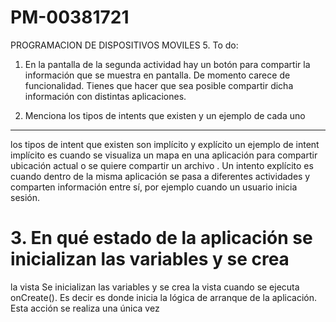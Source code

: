 # PM-00381721
PROGRAMACION DE DISPOSITIVOS MOVILES
5. To do:
 1. En la pantalla de la segunda actividad hay un botón para compartir
 la información que se muestra en pantalla. De momento carece de
 funcionalidad. Tienes que hacer que sea posible compartir dicha
 información con distintas aplicaciones.

 2. Menciona los tipos de intents que existen y un ejemplo de cada
 uno
 _____________________________________________________________________
 los tipos de intent que existen son implícito y explícito un ejemplo de intent implícito es cuando se visualiza un mapa en una aplicación para compartir ubicación actual o se quiere compartir un archivo .
Un intento explícito es cuando dentro de la misma aplicación se pasa a diferentes actividades y comparten información entre sí, por ejemplo cuando un usuario inicia sesión.



# 3. En qué estado de la aplicación se inicializan las variables y se crea
 la vista
Se inicializan las variables y se crea la vista cuando se ejecuta onCreate(). Es decir es donde inicia la lógica de arranque de la aplicación. Esta acción se realiza una única vez

